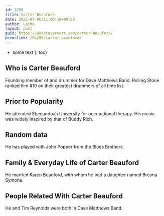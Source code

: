 ```yaml
---
id: 3708
title: Carter Beauford
date: 2021-04-06T11:00:18+00:00
author: Laima
layout: post
guid: https://ukdataservers.com/carter-beauford/
permalink: /04/06/carter-beauford/
---
```


* some text
{: toc}


## Who is Carter Beauford
                  
                  
                  
Founding member of and drummer for Dave Matthews Band. Rolling Stone ranked him #10 on their greatest drummers of all time list.
                  
              
            
              
            
                
                
                
## Prior to Popularity
                  
                  
                  
He attended Shenandoah University for occupational therapy. His music was widely inspired by that of Buddy Rich.
                  
              
            
              
            
                
                
                
## Random data
                  
                  
                  
He has played with John Popper from the Blues Brothers.
                  
              
            
              
            
                
                
                
## Family & Everyday Life of Carter Beauford
                  
                  
                  
He married Karen Beauford, with whom he had a daughter named Breana Symone.
                  
              
            
              
            
                
                
                
## People Related With Carter Beauford
                  
                  
                  
He and Tim Reynolds were both in Dave Matthews Band.
                  
              
            
              
            
                
              
            
              
              
            
            
              
            
          
          
          